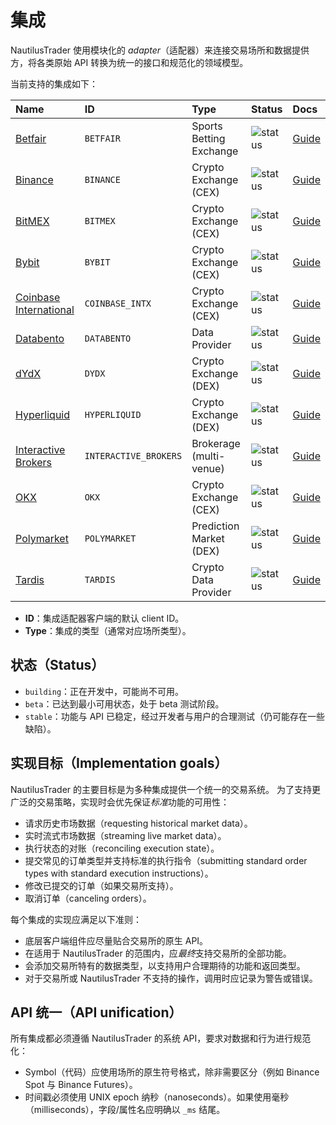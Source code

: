 # 集成

NautilusTrader 使用模块化的 _adapter_（适配器）来连接交易场所和数据提供方，将各类原始 API 转换为统一的接口和规范化的领域模型。

当前支持的集成如下：

| Name                                                                         | ID                    | Type                    | Status                                                  | Docs                                   |
| :--------------------------------------------------------------------------- | :-------------------- | :---------------------- | :------------------------------------------------------ | :------------------------------------- |
| [Betfair](https://betfair.com)                                               | `BETFAIR`             | Sports Betting Exchange | ![status](https://img.shields.io/badge/stable-green)    | [Guide](integrations/betfair.md)       |
| [Binance](https://binance.com)                                               | `BINANCE`             | Crypto Exchange (CEX)   | ![status](https://img.shields.io/badge/stable-green)    | [Guide](integrations/binance.md)       |
| [BitMEX](https://www.bitmex.com)                                             | `BITMEX`              | Crypto Exchange (CEX)   | ![status](https://img.shields.io/badge/stable-green)    | [Guide](integrations/bitmex.md)        |
| [Bybit](https://www.bybit.com)                                               | `BYBIT`               | Crypto Exchange (CEX)   | ![status](https://img.shields.io/badge/stable-green)    | [Guide](integrations/bybit.md)         |
| [Coinbase International](https://www.coinbase.com/en/international-exchange) | `COINBASE_INTX`       | Crypto Exchange (CEX)   | ![status](https://img.shields.io/badge/stable-green)    | [Guide](integrations/coinbase_intx.md) |
| [Databento](https://databento.com)                                           | `DATABENTO`           | Data Provider           | ![status](https://img.shields.io/badge/stable-green)    | [Guide](integrations/databento.md)     |
| [dYdX](https://dydx.exchange/)                                               | `DYDX`                | Crypto Exchange (DEX)   | ![status](https://img.shields.io/badge/stable-green)    | [Guide](integrations/dydx.md)          |
| [Hyperliquid](https://hyperliquid.xyz)                                       | `HYPERLIQUID`         | Crypto Exchange (DEX)   | ![status](https://img.shields.io/badge/building-orange) | [Guide](integrations/hyperliquid.md)   |
| [Interactive Brokers](https://www.interactivebrokers.com)                    | `INTERACTIVE_BROKERS` | Brokerage (multi-venue) | ![status](https://img.shields.io/badge/stable-green)    | [Guide](integrations/ib.md)            |
| [OKX](https://okx.com)                                                       | `OKX`                 | Crypto Exchange (CEX)   | ![status](https://img.shields.io/badge/stable-green)    | [Guide](integrations/okx.md)           |
| [Polymarket](https://polymarket.com)                                         | `POLYMARKET`          | Prediction Market (DEX) | ![status](https://img.shields.io/badge/stable-green)    | [Guide](integrations/polymarket.md)    |
| [Tardis](https://tardis.dev)                                                 | `TARDIS`              | Crypto Data Provider    | ![status](https://img.shields.io/badge/stable-green)    | [Guide](integrations/tardis.md)        |

- **ID**：集成适配器客户端的默认 client ID。
- **Type**：集成的类型（通常对应场所类型）。

## 状态（Status）

- `building`：正在开发中，可能尚不可用。
- `beta`：已达到最小可用状态，处于 beta 测试阶段。
- `stable`：功能与 API 已稳定，经过开发者与用户的合理测试（仍可能存在一些缺陷）。

## 实现目标（Implementation goals）

NautilusTrader 的主要目标是为多种集成提供一个统一的交易系统。
为了支持更广泛的交易策略，实现时会优先保证*标准*功能的可用性：

- 请求历史市场数据（requesting historical market data）。
- 实时流式市场数据（streaming live market data）。
- 执行状态的对账（reconciling execution state）。
- 提交常见的订单类型并支持标准的执行指令（submitting standard order types with standard execution instructions）。
- 修改已提交的订单（如果交易所支持）。
- 取消订单（canceling orders）。

每个集成的实现应满足以下准则：

- 底层客户端组件应尽量贴合交易所的原生 API。
- 在适用于 NautilusTrader 的范围内，应*最终*支持交易所的全部功能。
- 会添加交易所特有的数据类型，以支持用户合理期待的功能和返回类型。
- 对于交易所或 NautilusTrader 不支持的操作，调用时应记录为警告或错误。

## API 统一（API unification）

所有集成都必须遵循 NautilusTrader 的系统 API，要求对数据和行为进行规范化：

- Symbol（代码）应使用场所的原生符号格式，除非需要区分（例如 Binance Spot 与 Binance Futures）。
- 时间戳必须使用 UNIX epoch 纳秒（nanoseconds）。如果使用毫秒（milliseconds），字段/属性名应明确以 `_ms` 结尾。
